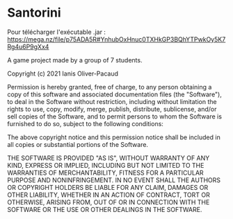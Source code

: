 # Santorini

Pour télécharger l'exécutable .jar : https://mega.nz/file/p75ADA5R#YnhubOxHnuc0TXHkGP3BQhYTPwkOy5K7Rg4u6P9gXx4

A game project made by a group of 7 students.


Copyright (c) 2021 Ianis Oliver-Pacaud

Permission is hereby granted, free of charge, to any person obtaining a copy of this software and associated documentation files (the "Software"), to deal in the Software without restriction, including without limitation the rights to use, copy, modify, merge, publish, distribute, sublicense, and/or sell copies of the Software, and to permit persons to whom the Software is furnished to do so, subject to the following conditions:

The above copyright notice and this permission notice shall be included in all copies or substantial portions of the Software.

THE SOFTWARE IS PROVIDED "AS IS", WITHOUT WARRANTY OF ANY KIND, EXPRESS OR IMPLIED, INCLUDING BUT NOT LIMITED TO THE WARRANTIES OF MERCHANTABILITY, FITNESS FOR A PARTICULAR PURPOSE AND NONINFRINGEMENT. IN NO EVENT SHALL THE AUTHORS OR COPYRIGHT HOLDERS BE LIABLE FOR ANY CLAIM, DAMAGES OR OTHER LIABILITY, WHETHER IN AN ACTION OF CONTRACT, TORT OR OTHERWISE, ARISING FROM, OUT OF OR IN CONNECTION WITH THE SOFTWARE OR THE USE OR OTHER DEALINGS IN THE SOFTWARE.

